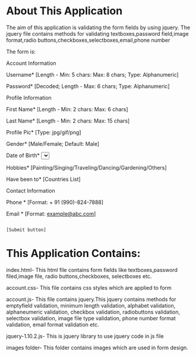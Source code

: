 About This Application
======================

The aim of this application is validating the form fields by using jquery.
The jquery file contains  methods for validating textboxes,password
field,image format,radio buttons,checkboxes,selectboxes,email,phone number

The form is:

Account Information <Legend>

Username*   <Text Box> [Length - Min: 5 chars: Max: 8 chars; Type: Alphanumeric]

Password*   <Text Box> [Decoded; Length - Max: 6 chars; Type: Alphanumeric]


Profile Information <Legend>

First Name*     <Text Box> [Length - Min: 2 chars: Max: 6 chars] 

Last Name*  <Text Box> [Length - Min: 2 chars: Max: 15 chars] 

Profile Pic*    <File Upload> [Type: jpg/gif/png]

Gender* <Radio Buttons> [Male/Female; Default: Male]

Date of Birth*  <Select Boxes> [Day/Month/Year]

Hobbies*    <Radio Buttons> [Painting/Singing/Traveling/Dancing/Gardening/Others]

Have been to*   <Multiple Select box> [Countries List]


Contact Information <Legend>

Phone *     <Text Box> [Format: + 91 (990)-824-7888]
 
Email *     <Text Box>[Format: example@abc.com]

                                                                        [Submit button]

This Application Contains:
=========================

index.html- This html file contains form fields like textboxes,password filed,image file,
radio buttons,checkboxes, selectboxes etc.

account.css- This file contains css styles which are applied to form

account.js- This file contains jquery.This jquery contains methods for emptyfield validation,
minimum length validation, alphabet validation, alphaneumeric validation, checkbox validation, 
radiobuttons validation, selectbox validation, image file type validation, phone number format
validation, email format validation etc.

jquery-1.10.2.js- This is jquery library to use jquery code in js file

images folder- This folder contains images which are used in form design.
